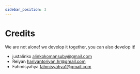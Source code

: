 ```yaml
---
sidebar_position: 3
---
```


# Credits

We are not alone! we develop it together, you can also develop it!

- justalinko <alinkokomansuby@gmail.com>
- Reiyan <hariyantoriyan.hr@gmail.com>
- Fahmisyahya <fahmisyahya1@gmail.com>
